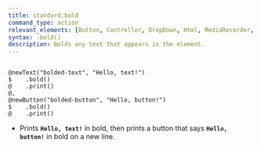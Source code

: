 ```yaml
---
title: standard.bold
command_type: action
relevant_elements: [Button, Controller, DropDown, Html, MediaRecorder, Scale, Text, Tooltip]
syntax: .bold()
description: Bolds any text that appears in the element.
---
```


<pre><code class="language-diff-javascript diff-highlight">
@newText("bolded-text", "Hello, text!")
$    .bold()
@    .print()
@,
@newButton("bolded-button", "Hello, button!")
$    .bold()
@    .print()
</code></pre>

+ Prints <code><strong>Hello, text!</strong></code> in bold, then prints a button
that says <code><strong>Hello, button!</strong></code> in bold on a new line.
